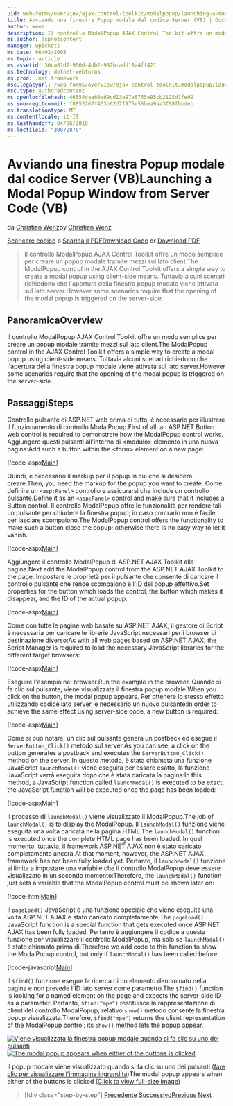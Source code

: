 ```yaml
---
uid: web-forms/overview/ajax-control-toolkit/modalpopup/launching-a-modal-popup-window-from-server-code-vb
title: Avviando una finestra Popup modale dal codice Server (VB) | Documenti Microsoft
author: wenz
description: Il controllo ModalPopup AJAX Control Toolkit offre un modo semplice per creare un popup modale tramite mezzi sul lato client. Tuttavia, alcuni scenari richiedono che t...
ms.author: aspnetcontent
manager: wpickett
ms.date: 06/02/2008
ms.topic: article
ms.assetid: 36ca81d7-906d-4db2-952b-add18a4ff421
ms.technology: dotnet-webforms
ms.prod: .net-framework
msc.legacyurl: /web-forms/overview/ajax-control-toolkit/modalpopup/launching-a-modal-popup-window-from-server-code-vb
msc.type: authoredcontent
ms.openlocfilehash: 46554dae60ad9cd13e97e5755e95cb2125d1fed9
ms.sourcegitcommit: f8852267f463b62d7f975e56bea9aa3f68fbbdeb
ms.translationtype: MT
ms.contentlocale: it-IT
ms.lasthandoff: 04/06/2018
ms.locfileid: "30872870"
---
```

<a name="launching-a-modal-popup-window-from-server-code-vb"></a><span data-ttu-id="c9c8e-104">Avviando una finestra Popup modale dal codice Server (VB)</span><span class="sxs-lookup"><span data-stu-id="c9c8e-104">Launching a Modal Popup Window from Server Code (VB)</span></span>
====================
<span data-ttu-id="c9c8e-105">da [Christian Wenz](https://github.com/wenz)</span><span class="sxs-lookup"><span data-stu-id="c9c8e-105">by [Christian Wenz](https://github.com/wenz)</span></span>

<span data-ttu-id="c9c8e-106">[Scaricare codice](http://download.microsoft.com/download/2/4/0/24052038-f942-4336-905b-b60ae56f0dd5/ModalPopup1.vb.zip) o [Scarica il PDF](http://download.microsoft.com/download/b/6/a/b6ae89ee-df69-4c87-9bfb-ad1eb2b23373/modalpopup1VB.pdf)</span><span class="sxs-lookup"><span data-stu-id="c9c8e-106">[Download Code](http://download.microsoft.com/download/2/4/0/24052038-f942-4336-905b-b60ae56f0dd5/ModalPopup1.vb.zip) or [Download PDF](http://download.microsoft.com/download/b/6/a/b6ae89ee-df69-4c87-9bfb-ad1eb2b23373/modalpopup1VB.pdf)</span></span>

> <span data-ttu-id="c9c8e-107">Il controllo ModalPopup AJAX Control Toolkit offre un modo semplice per creare un popup modale tramite mezzi sul lato client.</span><span class="sxs-lookup"><span data-stu-id="c9c8e-107">The ModalPopup control in the AJAX Control Toolkit offers a simple way to create a modal popup using client-side means.</span></span> <span data-ttu-id="c9c8e-108">Tuttavia alcuni scenari richiedono che l'apertura della finestra popup modale viene attivata sul lato server.</span><span class="sxs-lookup"><span data-stu-id="c9c8e-108">However some scenarios require that the opening of the modal popup is triggered on the server-side.</span></span>


## <a name="overview"></a><span data-ttu-id="c9c8e-109">Panoramica</span><span class="sxs-lookup"><span data-stu-id="c9c8e-109">Overview</span></span>

<span data-ttu-id="c9c8e-110">Il controllo ModalPopup AJAX Control Toolkit offre un modo semplice per creare un popup modale tramite mezzi sul lato client.</span><span class="sxs-lookup"><span data-stu-id="c9c8e-110">The ModalPopup control in the AJAX Control Toolkit offers a simple way to create a modal popup using client-side means.</span></span> <span data-ttu-id="c9c8e-111">Tuttavia alcuni scenari richiedono che l'apertura della finestra popup modale viene attivata sul lato server.</span><span class="sxs-lookup"><span data-stu-id="c9c8e-111">However some scenarios require that the opening of the modal popup is triggered on the server-side.</span></span>

## <a name="steps"></a><span data-ttu-id="c9c8e-112">Passaggi</span><span class="sxs-lookup"><span data-stu-id="c9c8e-112">Steps</span></span>

<span data-ttu-id="c9c8e-113">Controllo pulsante di ASP.NET web prima di tutto, è necessario per illustrare il funzionamento di controllo ModalPopup.</span><span class="sxs-lookup"><span data-stu-id="c9c8e-113">First of all, an ASP.NET Button web control is required to demonstrate how the ModalPopup control works.</span></span> <span data-ttu-id="c9c8e-114">Aggiungere questi pulsanti all'interno di &lt;modulo&gt; elemento in una nuova pagina:</span><span class="sxs-lookup"><span data-stu-id="c9c8e-114">Add such a button within the &lt;form&gt; element on a new page:</span></span>

[!code-aspx[Main](launching-a-modal-popup-window-from-server-code-vb/samples/sample1.aspx)]

<span data-ttu-id="c9c8e-115">Quindi, è necessario il markup per il popup in cui che si desidera creare.</span><span class="sxs-lookup"><span data-stu-id="c9c8e-115">Then, you need the markup for the popup you want to create.</span></span> <span data-ttu-id="c9c8e-116">Come definire un `<asp:Panel>` controllo e assicurarsi che include un controllo pulsante.</span><span class="sxs-lookup"><span data-stu-id="c9c8e-116">Define it as an `<asp:Panel>` control and make sure that it includes a Button control.</span></span> <span data-ttu-id="c9c8e-117">Il controllo ModalPopup offre le funzionalità per rendere tali un pulsante per chiudere la finestra popup; in caso contrario non è facile per lasciare scompaiono.</span><span class="sxs-lookup"><span data-stu-id="c9c8e-117">The ModalPopup control offers the functionality to make such a button close the popup; otherwise there is no easy way to let it vanish.</span></span>

[!code-aspx[Main](launching-a-modal-popup-window-from-server-code-vb/samples/sample2.aspx)]

<span data-ttu-id="c9c8e-118">Aggiungere il controllo ModalPopup di ASP.NET AJAX Toolkit alla pagina.</span><span class="sxs-lookup"><span data-stu-id="c9c8e-118">Next add the ModalPopup control from the ASP.NET AJAX Toolkit to the page.</span></span> <span data-ttu-id="c9c8e-119">Impostare le proprietà per il pulsante che consente di caricare il controllo pulsante che rende scompaiono e l'ID del popup effettivo.</span><span class="sxs-lookup"><span data-stu-id="c9c8e-119">Set properties for the button which loads the control, the button which makes it disappear, and the ID of the actual popup.</span></span>

[!code-aspx[Main](launching-a-modal-popup-window-from-server-code-vb/samples/sample3.aspx)]

<span data-ttu-id="c9c8e-120">Come con tutte le pagine web basate su ASP.NET AJAX; il gestore di Script è necessaria per caricare le librerie JavaScript necessari per i browser di destinazione diverso:</span><span class="sxs-lookup"><span data-stu-id="c9c8e-120">As with all web pages based on ASP.NET AJAX; the Script Manager is required to load the necessary JavaScript libraries for the different target browsers:</span></span>

[!code-aspx[Main](launching-a-modal-popup-window-from-server-code-vb/samples/sample4.aspx)]

<span data-ttu-id="c9c8e-121">Eseguire l'esempio nel browser.</span><span class="sxs-lookup"><span data-stu-id="c9c8e-121">Run the example in the browser.</span></span> <span data-ttu-id="c9c8e-122">Quando si fa clic sul pulsante, viene visualizzata il finestra popup modale.</span><span class="sxs-lookup"><span data-stu-id="c9c8e-122">When you click on the button, the modal popup appears.</span></span> <span data-ttu-id="c9c8e-123">Per ottenere lo stesso effetto utilizzando codice lato server, è necessario un nuovo pulsante:</span><span class="sxs-lookup"><span data-stu-id="c9c8e-123">In order to achieve the same effect using server-side code, a new button is required:</span></span>

[!code-aspx[Main](launching-a-modal-popup-window-from-server-code-vb/samples/sample5.aspx)]

<span data-ttu-id="c9c8e-124">Come si può notare, un clic sul pulsante genera un postback ed esegue il `ServerButton_Click()` metodo sul server.</span><span class="sxs-lookup"><span data-stu-id="c9c8e-124">As you can see, a click on the button generates a postback and executes the `ServerButton_Click()` method on the server.</span></span> <span data-ttu-id="c9c8e-125">In questo metodo, è stata chiamata una funzione JavaScript `launchModal()` viene eseguita per essere esatto, la funzione JavaScript verrà eseguita dopo che è stata caricata la pagina:</span><span class="sxs-lookup"><span data-stu-id="c9c8e-125">In this method, a JavaScript function called `launchModal()` is executed to be exact, the JavaScript function will be executed once the page has been loaded:</span></span>

[!code-aspx[Main](launching-a-modal-popup-window-from-server-code-vb/samples/sample6.aspx)]

<span data-ttu-id="c9c8e-126">Il processo di `launchModal()` viene visualizzato il ModalPopup.</span><span class="sxs-lookup"><span data-stu-id="c9c8e-126">The job of `launchModal()` is to display the ModalPopup.</span></span> <span data-ttu-id="c9c8e-127">Il `launchModal()` funzione viene eseguita una volta caricata nella pagina HTML.</span><span class="sxs-lookup"><span data-stu-id="c9c8e-127">The `launchModal()` function is executed once the complete HTML page has been loaded.</span></span> <span data-ttu-id="c9c8e-128">In quel momento, tuttavia, il framework ASP.NET AJAX non è stato caricato completamente ancora.</span><span class="sxs-lookup"><span data-stu-id="c9c8e-128">At that moment, however, the ASP.NET AJAX framework has not been fully loaded yet.</span></span> <span data-ttu-id="c9c8e-129">Pertanto, il `launchModal()` funzione si limita a impostare una variabile che il controllo ModalPopup deve essere visualizzato in un secondo momento:</span><span class="sxs-lookup"><span data-stu-id="c9c8e-129">Therefore, the `launchModal()` function just sets a variable that the ModalPopup control must be shown later on:</span></span>

[!code-html[Main](launching-a-modal-popup-window-from-server-code-vb/samples/sample7.html)]

<span data-ttu-id="c9c8e-130">Il `pageLoad()` JavaScript è una funzione speciale che viene eseguita una volta ASP.NET AJAX è stato caricato completamente.</span><span class="sxs-lookup"><span data-stu-id="c9c8e-130">The `pageLoad()` JavaScript function is a special function that gets executed once ASP.NET AJAX has been fully loaded.</span></span> <span data-ttu-id="c9c8e-131">Pertanto è aggiungere il codice a questa funzione per visualizzare il controllo ModalPopup, ma solo se `launchModal()` è stato chiamato prima di:</span><span class="sxs-lookup"><span data-stu-id="c9c8e-131">Therefore we add code to this function to show the ModalPopup control, but only if `launchModal()` has been called before:</span></span>

[!code-javascript[Main](launching-a-modal-popup-window-from-server-code-vb/samples/sample8.js)]

<span data-ttu-id="c9c8e-132">Il `$find()` funzione esegue la ricerca di un elemento denominato nella pagina e non prevede l'ID lato server come parametro.</span><span class="sxs-lookup"><span data-stu-id="c9c8e-132">The `$find()` function is looking for a named element on the page and expects the server-side ID as a parameter.</span></span> <span data-ttu-id="c9c8e-133">Pertanto, `$find("mpe")` restituisce la rappresentazione di client del controllo ModalPopup; relativo `show()` metodo consente la finestra popup visualizzata.</span><span class="sxs-lookup"><span data-stu-id="c9c8e-133">Therefore, `$find("mpe")` returns the client representation of the ModalPopup control; its `show()` method lets the popup appear.</span></span>


<span data-ttu-id="c9c8e-134">[![Viene visualizzata la finestra popup modale quando si fa clic su uno dei pulsanti](launching-a-modal-popup-window-from-server-code-vb/_static/image2.png)](launching-a-modal-popup-window-from-server-code-vb/_static/image1.png)</span><span class="sxs-lookup"><span data-stu-id="c9c8e-134">[![The modal popup appears when either of the buttons is clicked](launching-a-modal-popup-window-from-server-code-vb/_static/image2.png)](launching-a-modal-popup-window-from-server-code-vb/_static/image1.png)</span></span>

<span data-ttu-id="c9c8e-135">Il popup modale viene visualizzato quando si fa clic su uno dei pulsanti ([fare clic per visualizzare l'immagine ingrandita](launching-a-modal-popup-window-from-server-code-vb/_static/image3.png))</span><span class="sxs-lookup"><span data-stu-id="c9c8e-135">The modal popup appears when either of the buttons is clicked ([Click to view full-size image](launching-a-modal-popup-window-from-server-code-vb/_static/image3.png))</span></span>

> [!div class="step-by-step"]
> <span data-ttu-id="c9c8e-136">[Precedente](positioning-a-modalpopup-cs.md)
> [Successivo](using-modalpopup-with-a-repeater-control-vb.md)</span><span class="sxs-lookup"><span data-stu-id="c9c8e-136">[Previous](positioning-a-modalpopup-cs.md)
[Next](using-modalpopup-with-a-repeater-control-vb.md)</span></span>

